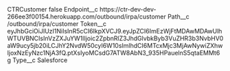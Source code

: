 <?xml version="1.0" encoding="UTF-8"?>
<CustomMetadata xmlns="http://soap.sforce.com/2006/04/metadata" xmlns:xsi="http://www.w3.org/2001/XMLSchema-instance" xmlns:xsd="http://www.w3.org/2001/XMLSchema">
    <label>CTRCustomer</label>
    <protected>false</protected>
    <values>
        <field>Endpoint__c</field>
        <value xsi:type="xsd:string">https://ctr-dev-dev-266ee3f00154.herokuapp.com/outbound/irpa/customer</value>
    </values>
    <values>
        <field>Path__c</field>
        <value xsi:type="xsd:string">/outbound/irpa/customer</value>
    </values>
    <values>
        <field>Token__c</field>
        <value xsi:type="xsd:string">eyJhbGciOiJIUzI1NiIsInR5cCI6IkpXVCJ9.eyJpZCI6ImEzWjFtMDAwMDAwUlhWTUVBNCIsInVzZXJuYW1lIjoic2ZpbnRlZ3JhdGlvbkByb3VuZHR3b3NvbHV0aW9ucy5jb20iLCJhY2NvdW50cyI6W10sImlhdCI6MTcxMjc3MjAwNywiZXhwIjoxNzEyNzc1NjA3fQ.ptXsIyoMCsdG7ATW8AbN3_935HPauelnS5qtaEMMt6g</value>
    </values>
    <values>
        <field>Type__c</field>
        <value xsi:type="xsd:string">Salesforce</value>
    </values>
</CustomMetadata>
